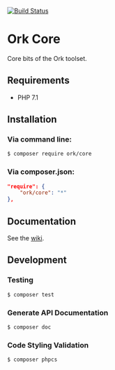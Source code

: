 [![Build Status](https://secure.travis-ci.org/AlexHowansky/ork-core.svg?branch=master)](https://secure.travis-ci.org/AlexHowansky/ork-core)

# Ork Core

Core bits of the Ork toolset.

## Requirements
* PHP 7.1

## Installation

### Via command line:
```bash
$ composer require ork/core
```

### Via composer.json:
```json
"require": {
    "ork/core": "*"
},
```

## Documentation

See the [wiki](https://github.com/AlexHowansky/ork-core/wiki).

## Development

### Testing
```bash
$ composer test
```

### Generate API Documentation
```bash
$ composer doc
```

### Code Styling Validation
```bash
$ composer phpcs
```
